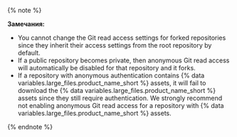 {% note %}

**Замечания:**
- You cannot change the Git read access settings for forked repositories since they inherit their access settings from the root repository by default.
- If a public repository becomes private, then anonymous Git read access will automatically be disabled for that repository and it forks.
- If a repository with anonymous authentication contains {% data variables.large_files.product_name_short %} assets, it will fail to download the {% data variables.large_files.product_name_short %} assets since they still require authentication. We strongly recommend not enabling anonymous Git read access for a repository with {% data variables.large_files.product_name_short %} assets.

{% endnote %}
